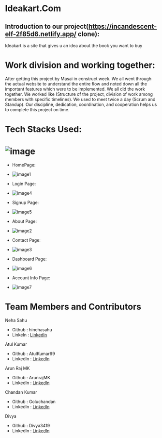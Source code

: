# Ideakart.Com
## Introduction to our project(https://incandescent-elf-2f85d6.netlify.app/ clone):

Ideakart is a site that gives u an idea about the book you want to buy

# Work division and working together:

After getting this project by Masai in construct week. 
We all went through the actual website to understand the entire flow and noted down all the important features which were to be implemented. 
We all did the work together. We worked like (Structure of the project, 
division of work among members with specific timelines). We used to meet twice a day (Scrum and Standup). 
Our discipline, dedication, coordination, and cooperation helps us to complete this project on time.

# Tech Stacks Used:
# ![image](https://user-images.githubusercontent.com/97446828/171631572-e1f0f81e-b026-47bf-a338-41c602dec12f.png)


* HomePage:
* ![image1](https://user-images.githubusercontent.com/97446828/171635138-e410783f-d891-41f2-b139-c6676dddade0.jpeg)


* Login Page: 
* ![image4](https://user-images.githubusercontent.com/97446828/171635332-c7d14804-a982-4a2d-aba3-203a81ee5d0d.jpeg)
 
 
* Signup Page:
* ![image5](https://user-images.githubusercontent.com/97446828/171635372-9da06f0a-ea57-433e-9bc3-63047b6e100b.jpeg)


* About Page:
* ![image2](https://user-images.githubusercontent.com/97446828/171635248-12f61a44-cb6f-4588-9833-158da1abfa3e.jpeg)


* Contact Page:
* ![image3](https://user-images.githubusercontent.com/97446828/171635290-a6d2e4b8-0ce7-445c-9edf-79ea22faf0b3.jpeg)


* Dashboard Page:
* ![image6](https://user-images.githubusercontent.com/97446828/171635405-ba7b6825-498c-4acb-a2e3-b6e47eb867f4.jpeg)


* Account Info Page: 
* ![image7](https://user-images.githubusercontent.com/97446828/171635430-943c54b1-36a8-4f62-a2e8-9a35b34454c1.jpeg)



# Team Members and Contributors
Neha Sahu
* Github : hinehasahu
* LinkeIn : [LinkedIn](https://www.linkedin.com/in/neha-sahu-/)

Atul Kumar 
* Github : AtulKumar69
* LinkedIn : [LinkedIn](https://www.linkedin.com/in/atul-kumar-panigrahi-a7969121a/)


Arun Raj MK
* Github : ArunrajMK
* LinkedIn : [LinkedIn](https://www.linkedin.com/in/arunraj-mk-45241b237/)

Chandan Kumar
* Github : Goluchandan
* LinkedIn : [LinkedIn](https://www.linkedin.com/in/chandan-kumar-8b0284205/)


Divya 
* Github : Divya3419
* LinkedIn : [LinkedIn](https://www.linkedin.com/in/divya-jain-456a50197/)
